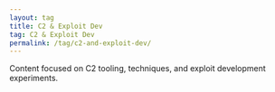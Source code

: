 ```yaml
---
layout: tag
title: C2 & Exploit Dev
tag: C2 & Exploit Dev
permalink: /tag/c2-and-exploit-dev/
---
```


Content focused on C2 tooling, techniques, and exploit development experiments.
